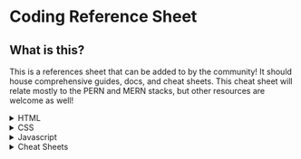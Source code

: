 # Coding Reference Sheet
## What is this?
This is a references sheet that can be added to by the community! It should house comprehensive guides, docs, and cheat sheets. This cheat sheet will relate mostly to the PERN and MERN stacks, but other resources are welcome as well!

<details>
<summary>HTML</summary>
<br>
  <li>
    <a href="https://itwebtutorials.mga.edu/html/chp2/document-structure.aspx" target="_blank">
      Document Structure
    </a>
  </li>
  <li>
    <a href="https://itwebtutorials.mga.edu/html/chp2/headings.aspx" target="_blank">
      Headings
    </a>
  </li>
  <li>
    <a href="https://itwebtutorials.mga.edu/html/chp2/list-structures.aspx" target="_blank">
      Lists
    </a>
  </li>
  <li>
    <a href="https://itwebtutorials.mga.edu/html/chp3/spans-divisions.aspx" target="_blank">
      Div vs Span
    </a>
  </li>
</details>

<details>
<summary>CSS</summary>
<br>
  <li><a href="https://flexbox.malven.co/" target="_blank">Flexbox</a></li>
</details>

<details>
<summary>Javascript</summary>
<br>
    <details>
      <summary>React</summary>
      <br>
      <li>
        <a href="https://reactrouter.com/docs/en/v6/getting-started/overview" target="_blank">
          React-Router
        </a>
      </li>
      <li>
        <a href="https://reactjs.org/docs/lists-and-keys.html" target="_blank">
          .map
        </a>
      </li>
      <li>
        <a href="https://www.robinwieruch.de/react-folder-structure/" target="_blank">
          Folder Structure
        </a>
      </li>
      <li>
        <a href="https://kapeli.com/cheat_sheets/Axios.docset/Contents/Resources/Documents/index" target="_blank">
          Axios
        </a>
      </li>
      <li>
        <a href="https://docs.google.com/document/d/1cvjQIxMaM5h-TysEgx9v3fGlxkkl0PxuwQ55SqbeU1U/edit?usp=sharing" target="_blank">
          .env File
        </a>
      </li>
  </details>
    <details>
      <summary>ES6 Javascript</summary>
      <br>
      <li>
        <a href="https://www.tutorialspoint.com/javascript/javascript_builtin_functions.htm" target="_blank">
          Built-in Functions
        </a>
      </li>
      <li>
        <a href="https://github.com/DaTrueBrad/server_file_example/blob/main/index.js" target="_blank">
          Example NodeJS Server File
        </a>
      </li>
    </details>
  </details>
</details>

<details>
      <summary>Cheat Sheets</summary>
      <br/>
      <li>
        <a href="https://overapi.com/html" target="_blank">
          HTML
        </a>
      </li>
       <li>
        <a href="https://overapi.com/css" target="_blank">
          CSS
        </a>
      </li>
       <li>
        <a href="https://overapi.com/javascript" target="_blank">
          Javascript
        </a>
      </li>
       <li>
        <a href="https://overapi.com/mysql" target="_blank">
          SQL
        </a>
      </li>
       <li>
        <a href="https://devhints.io/react" target="_blank">
          React
        </a>
      </li>
       <li>
        <a href="https://overapi.com/nodejs" target="_blank">
          Node.js
        </a>
      </li>
    </details>



